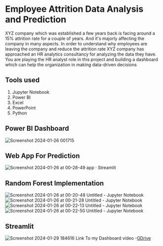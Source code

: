 # Employee Attrition Data Analysis and Prediction

 XYZ company which was established a few years back is facing around a 15% attrition rate for
 a couple of years. And it's majorly affecting the company in many aspects. In order to
 understand why employees are leaving the company and reduce the attrition rate XYZ
 company has approached an HR analytics consultancy for analyzing the data they have. You
 are playing the HR analyst role in this project and building a dashboard which can help the
 organization in making data-driven decisions

 ## Tools used
 1. Jupyter Notebook
2. Power BI
3. Excel
4. PowerPoint
5. Python

## Power BI Dashboard
![Screenshot 2024-01-26 001715](https://github.com/SwapnilGavali295/Employee-Attrition-Analysis/assets/137003175/1558382e-d3fd-41ee-b55e-908e02cbd794)
## Web App For Prediction
![Screenshot 2024-01-26 at 00-28-49 app · Streamlit](https://github.com/SwapnilGavali295/Employee-Attrition-Analysis/assets/137003175/16ff5eac-59ba-4895-a784-0a6f1158869d)
## Random Forest Implementation 

![Screenshot 2024-01-26 at 00-20-48 Untitled - Jupyter Notebook](https://github.com/SwapnilGavali295/Employee-Attrition-Analysis/assets/137003175/7cefc485-9016-4aa2-9c61-d5980a726c68)
![Screenshot 2024-01-26 at 00-21-28 Untitled - Jupyter Notebook](https://github.com/SwapnilGavali295/Employee-Attrition-Analysis/assets/137003175/5ee79e13-1455-4ac6-b5ef-7c2f676935ae)
![Screenshot 2024-01-26 at 00-22-13 Untitled - Jupyter Notebook](https://github.com/SwapnilGavali295/Employee-Attrition-Analysis/assets/137003175/54950dac-c5a6-4791-b30a-d6beab339d73)
![Screenshot 2024-01-26 at 00-22-50 Untitled - Jupyter Notebook](https://github.com/SwapnilGavali295/Employee-Attrition-Analysis/assets/137003175/2b3ab700-4a97-4fd4-a186-1247c3ca2fdb)
## Streamlit 
![Screenshot 2024-01-29 184616](https://github.com/SwapnilGavali295/Employee-Attrition-Analysis/assets/137003175/262bcd42-a0a0-461d-a0f2-bdd7fea2ac39)
Link To my Dashboard video -[GDrive](https://drive.google.com/file/d/1_IMx1zs8QZLp2oTkIIuy_M_71yjhffwa/view?usp=drive_link)

